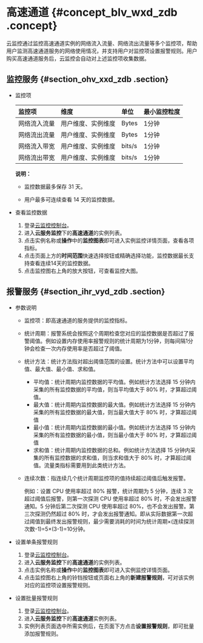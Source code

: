 # 高速通道 {#concept_blv_wxd_zdb .concept}

云监控通过监控高速通道实例的网络流入流量、网络流出流量等多个监控项，帮助用户监测高速通道服务的网络使用情况，并支持用户对监控项设置报警规则。用户购买高速通道服务后，云监控会自动对上述监控项收集数据。

## 监控服务 {#section_ohv_xxd_zdb .section}

-   监控项

    |监控项|维度|单位|最小监控粒度|
    |:--|:-|:-|:-----|
    |网络流入流量|用户维度、实例维度|Bytes|1分钟|
    |网络流出流量|用户维度、实例维度|Bytes|1分钟|
    |网络流入带宽|用户维度、实例维度|bits/s|1分钟|
    |网络流出带宽|用户维度、实例维度|bits/s|1分钟|

    **说明：** 

    -   监控数据最多保存 31 天。

    -   用户最多可连续查看 14 天的监控数据。


-   查看监控数据
    1.  登录[云监控控制台](http://cms.console.aliyun.com/#/groups/)。
    2.  进入**云服务监控**下的**高速通道**的实例列表。
    3.  点击实例名称或**操作**中的**监控图表**即可进入实例监控详情页面，查看各项指标。
    4.  点击页面上方的**时间范围**快速选择按钮或精确选择功能，监控数据最长支持查看连续14天的监控数据。
    5.  点击监控图右上角的放大按钮，可查看监控大图。

## 报警服务 {#section_ihr_vyd_zdb .section}

-   参数说明
    -   监控项：即高速通道的服务提供的监控指标。
    -   统计周期：报警系统会按照这个周期检查您对应的监控数据是否超过了报警阈值。例如设置内存使用率报警规则的统计周期为1分钟，则每间隔1分钟会检查一次内存使用率是否超过了阈值。
    -   统计方法：统计方法指对超出阈值范围的设置。统计方法中可以设置平均值、最大值、最小值、求和值。
        -   平均值：统计周期内监控数据的平均值。例如统计方法选择 15 分钟内采集的所有监控数据的平均值，则当平均值大于 80% 时，才算超过阈值。
        -   最大值：统计周期内监控数据的最大值。例如统计方法选择 15 分钟内采集的所有监控数据的最大值，则当最大值大于 80% 时，才算超过阈值
        -   最小值：统计周期内监控数据的最小值。例如统计方法选择 15 分钟内采集的所有监控数据的最小值，则当最小值大于 80% 时，才算超过阈值
        -   求和值：统计周期内监控数据的总和。例如统计方法选择 15 分钟内采集的所有监控数据的求和值，则当求和值大于 80% 时，才算超过阈值。流量类指标需要用到此类统计方法。
    -   连续次数：指连续几个统计周期监控项的值持续超过阈值后触发报警。

        例如：设置 CPU 使用率超过 80% 报警，统计周期为 5 分钟，连续 3 次超过阈值后报警，则第一次探测 CPU 使用率超过 80% 时，不会发出报警通知。5 分钟后第二次探测 CPU 使用率超过 80%，也不会发出报警。第三次探测仍然超过 80% 时，才会发出报警通知。即从实际数据第一次超过阈值到最终发出报警规则，最少需要消耗的时间为统计周期×\(连续探测次数-1\)=5×\(3-1\)=10分钟。


-   设置单条报警规则
    1.  登录[云监控控制台](http://cms.console.aliyun.com/#/groups/)。
    2.  进入**云服务监控**下的**高速通道**的实例列表。
    3.  点击实例名称或**操作**中的**监控图表**即可进入实例监控详情页面。
    4.  点击监控图右上角的铃铛按钮或页面右上角的**新建报警规则**，可对该实例对应的监控项设置报警规则。

-   设置批量报警规则
    1.  登录[云监控控制台](http://cms.console.aliyun.com/#/groups/)。
    2.  进入**云服务监控**下的**高速通道**实例列表。
    3.  实例列表页面选中所需实例后，在页面下方点击**设置报警规则**，即可批量添加报警规则。

